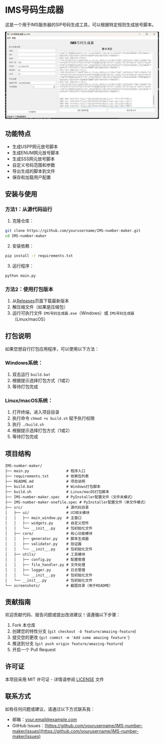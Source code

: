 # IMS号码生成器

这是一个用于IMS服务器的SIP号码生成工具，可以根据特定规则生成放号脚本。

![应用截图](screenshots/app_screenshot.png)

## 功能特点

- 生成USPP网元放号脚本
- 生成ENUM网元放号脚本
- 生成SSS网元放号脚本
- 自定义号码范围和参数
- 导出生成的脚本到文件
- 保存和加载用户配置

## 安装与使用

### 方法1：从源代码运行

1. 克隆仓库：
```bash
git clone https://github.com/yourusername/IMS-number-maker.git
cd IMS-number-maker
```

2. 安装依赖：
```bash
pip install -r requirements.txt
```

3. 运行程序：
```bash
python main.py
```

### 方法2：使用打包版本

1. 从[Releases](https://github.com/yourusername/IMS-number-maker/releases)页面下载最新版本
2. 解压缩文件（如果是压缩包）
3. 运行可执行文件 `IMS号码生成器.exe`（Windows）或 `IMS号码生成器`（Linux/macOS）

## 打包说明

如果您想自行打包应用程序，可以使用以下方法：

### Windows系统：

1. 双击运行 `build.bat`
2. 根据提示选择打包方式（1或2）
3. 等待打包完成

### Linux/macOS系统：

1. 打开终端，进入项目目录
2. 执行命令 `chmod +x build.sh` 赋予执行权限
3. 执行 `./build.sh`
4. 根据提示选择打包方式（1或2）
5. 等待打包完成

## 项目结构

```
IMS-number-maker/
├── main.py                 # 程序入口
├── requirements.txt        # 依赖包列表
├── README.md               # 项目说明
├── build.bat               # Windows打包脚本
├── build.sh                # Linux/macOS打包脚本
├── IMS-number-maker.spec   # PyInstaller配置文件（文件夹模式）
├── IMS-number-maker-onefile.spec # PyInstaller配置文件（单文件模式）
├── src/                    # 源代码目录
│   ├── ui/                 # UI相关模块
│   │   ├── main_window.py  # 主窗口
│   │   ├── widgets.py      # 自定义控件
│   │   └── __init__.py     # 包初始化文件
│   ├── core/               # 核心功能模块
│   │   ├── generator.py    # 脚本生成器
│   │   ├── validator.py    # 验证器
│   │   └── __init__.py     # 包初始化文件
│   ├── utils/              # 工具模块
│   │   ├── config.py       # 配置管理
│   │   ├── file_handler.py # 文件处理
│   │   ├── logger.py       # 日志管理
│   │   └── __init__.py     # 包初始化文件
│   └── __init__.py         # 包初始化文件
└── screenshots/            # 截图目录（用于README）
```

## 贡献指南

欢迎贡献代码、报告问题或提出改进建议！请遵循以下步骤：

1. Fork 本仓库
2. 创建您的特性分支 (`git checkout -b feature/amazing-feature`)
3. 提交您的更改 (`git commit -m 'Add some amazing feature'`)
4. 推送到分支 (`git push origin feature/amazing-feature`)
5. 开启一个 Pull Request

## 许可证

本项目采用 MIT 许可证 - 详情请参阅 [LICENSE](LICENSE) 文件

## 联系方式

如有任何问题或建议，请通过以下方式联系我：

- 邮箱：your.email@example.com
- GitHub Issues：[https://github.com/yourusername/IMS-number-maker/issues](https://github.com/yourusername/IMS-number-maker/issues) 